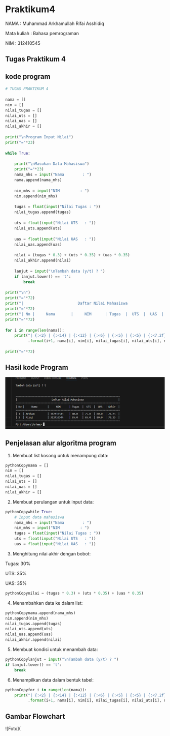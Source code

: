 # Praktikum4

NAMA : Muhammad Arkhamullah Rifai Asshidiq

Mata kuliah : Bahasa pemrograman

NIM : 312410545

## Tugas Praktikum 4

## kode program
```python
# TUGAS PRAKTIKUM 4

nama = []
nim = []
nilai_tugas = []
nilai_uts = []
nilai_uas = []
nilai_akhir = []

print("\nProgram Input Nilai")
print("="*23)

while True:
    
    print("\nMasukan Data Mahasiswa")
    print("="*23)
    nama_mhs = input("Nama        : ")
    nama.append(nama_mhs)
    
    nim_mhs = input("NIM         : ")
    nim.append(nim_mhs)
    
    tugas = float(input("Nilai Tugas : "))
    nilai_tugas.append(tugas)
    
    uts = float(input("Nilai UTS   : "))
    nilai_uts.append(uts)
    
    uas = float(input("Nilai UAS   : "))
    nilai_uas.append(uas)
  
    nilai = (tugas * 0.3) + (uts * 0.35) + (uas * 0.35)
    nilai_akhir.append(nilai)
    
    lanjut = input("\nTambah data (y/t) ? ")
    if lanjut.lower() == 't':
        break

print("\n")
print("="*72)
print("|                        Daftar Nilai Mahasiswa                        |")
print("="*72)
print("| No |     Nama       |     NIM      | Tugas  |  UTS  |  UAS  | Akhir  |")
print("="*72)

for i in range(len(nama)):
    print("| {:<2} | {:<14} | {:<12} | {:<6} | {:<5} | {:<5} | {:<7.2f}|"
          .format(i+1, nama[i], nim[i], nilai_tugas[i], nilai_uts[i], nilai_uas[i], nilai_akhir[i]))

print("="*72)
```
## Hasil kode Program
![Foto](https://github.com/MuhammadArkham/Foto/blob/main/Screenshot%202024-11-16%20230237.png?raw=true)

## Penjelasan alur algoritma program
1. Membuat list kosong untuk menampung data:
```python
pythonCopynama = []
nim = []
nilai_tugas = []
nilai_uts = []
nilai_uas = []
nilai_akhir = []
```
2. Membuat perulangan untuk input data:
```python
pythonCopywhile True:
    # Input data mahasiswa
    nama_mhs = input("Nama        : ")
    nim_mhs = input("NIM         : ")
    tugas = float(input("Nilai Tugas : "))
    uts = float(input("Nilai UTS   : "))
    uas = float(input("Nilai UAS   : "))
```
3. Menghitung nilai akhir dengan bobot:

Tugas: 30%

UTS: 35%

UAS: 35%
```python
pythonCopynilai = (tugas * 0.3) + (uts * 0.35) + (uas * 0.35)
```
4. Menambahkan data ke dalam list:
```python
pythonCopynama.append(nama_mhs)
nim.append(nim_mhs)
nilai_tugas.append(tugas)
nilai_uts.append(uts)
nilai_uas.append(uas)
nilai_akhir.append(nilai)
```
5. Membuat kondisi untuk menambah data:
```python
pythonCopylanjut = input("\nTambah data (y/t) ? ")
if lanjut.lower() == 't':
    break
```
6. Menampilkan data dalam bentuk tabel:
```python
pythonCopyfor i in range(len(nama)):
    print("| {:<2} | {:<14} | {:<12} | {:<6} | {:<5} | {:<5} | {:<7.2f}|"
          .format(i+1, nama[i], nim[i], nilai_tugas[i], nilai_uts[i], nilai_uas[i], nilai_akhir[i]))
```
## Gambar Flowchart
![Foto](
